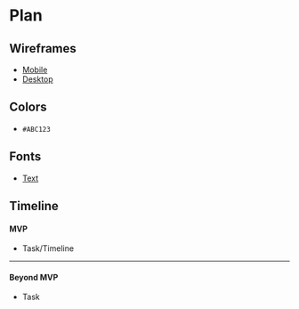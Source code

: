 # Plan

## Wireframes
* [Mobile](https://wireframe.cc/l6CLiN)
* [Desktop](https://wireframe.cc/FRUQKq)

## Colors
* `#ABC123`

## Fonts
* [Text](URL)

## Timeline

#### MVP

* Task/Timeline

---

#### Beyond MVP

* Task
